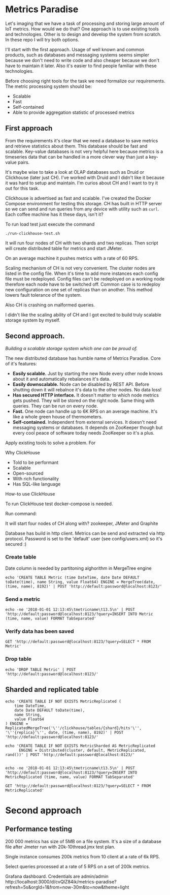 # Metrics Paradise

Let's imaging that we have a task of processing and storing large amount of IoT metrics. How would we do that? One approach is to use existing tools and technologies. Other is to design and develop the system from scratch. In these repo I will try both options.

I'll start with the first approach. Usage of well known and common products, such as databases and messaging systems seems simpler because we don't need to write code and also cheaper because we don't have to maintain it later. Also it's easier to find people familiar with these technologies. 

Before choosing right tools for the task we need formalize our requirements. The metric processing system should be:
* Scalable
* Fast
* Self-contained 
* Able to provide aggregation statistic of processed metrics


## First approach
From the requirements it's clear that we need a database to save metrics and retrieve statistics about them. This database should be fast and scalable. Key-value databases is not very helpful here because metrics is a timeseries data that can be handled in a more clever way than just a key-value pairs. 

It's maybe wise to take a look at OLAP databases such as Druid or Clickhouse (later just CH). I've worked with Druid and I didn't like it because it was hard to setup and maintain. I'm curios about CH and I want to try it out for this task.

Clickhouse is advertised as fast and scalable. I've created the Docker Compose environment for testing this storage. CH has built in HTTP server so we can send and run queries from any device with utility such as `curl`. Each coffee machine has it these days, isn't it?

To run load test just execute the command
```
./run-clickhouse-test.sh
```

It will run four nodes of CH with two shards and two replicas. Then script will create distributed table for metrics and start JMeter.

On an average machine it pushes metrics with a rate of 60 RPS.

Scaling mechanism of CH is not very convenient. The cluster nodes are listed in the config file. When it's time to add more instances each config file must be redeployed. Config files can't be redeployed on a working node therefore each node have to be switched off. Common case is to redeploy new configuration on one set of replicas than on another. This method lowers fault tolerance of the system.

Also CH is crashing on malformed queries.

I didn't like the scaling ability of CH and I got excited to build truly scalable storage system by myself.

## Second approach. 

*Building a scalable storage system which one can be proud of.*

The new distributed database has humble name of Metrics Paradise. Core of it's features:

* __Easily scalable.__
Just by starting the new Node every other node knows about it and automatically rebalances it's data.
* __Easily downscalable.__ 
Node can be disabled by REST API. Before shutting down it will rebalnce it's data to the other nodes. No data loss!
* __Has secured HTTP interface.__
It doesn't matter to which node metrics gets pushed. They will be stored on the right node. Same thing with queries. They can be run on every node.
* __Fast.__
One node can handle up to 6K RPS on an average machine. It's like a whole green house of thermometers.
* __Self-contained.__
Independent from external services. It doesn't need messaging systems or databases. It depends on ZooKeeper though but every cool peace of software today needs ZooKeeper so it's a plus.


















Apply existing tools to solve a problem. For 


Why ClickHouse
* Told to be performant
* Scalable
* Open-sourced
* With rich functionality
* Has SQL-like language


How-to use ClickHouse

To run ClickHouse test docker-compose is needed.

Run command:



It will start four nodes of CH along with? zookeeper, JMeter and Graphite

Database has build in http client. Metrics can be send and extracted via http protocol. Password is set to the 'default' user (see config/users.xml) so it's secured :)
### Create table
Date column is needed by partitoning alghorithm in MergeTree engine
```
echo 'CREATE TABLE Metric (time DateTime, date Date DEFAULT toDate(time), name String, value Float64) ENGINE = MergeTree(date, (time, name), 8192)' | POST 'http://default:password@localhost:8123/'
```
### Send a metric
```
echo -ne '2018-01-01 12:13:45\tmetricname\t13.5\n' | POST 'http://default:password@localhost:8123/?query=INSERT INTO Metric (time, name, value) FORMAT TabSeparated'
```
### Verify data has been saved
```
GET 'http://default:password@localhost:8123/?query=SELECT * FROM Metric'
```
### Drop table
```
echo 'DROP TABLE Metric' | POST 'http://default:password@localhost:8123/'
```

## Sharded and replicated table
```
echo 'CREATE TABLE IF NOT EXISTS MetricReplicated (    
    time DateTime,
    date Date DEFAULT toDate(time),
    name String,
    value Float64
) ENGINE = ReplicatedMergeTree('\''/clickhouse/tables/{shard}/hits'\'', '\''{replica}'\'', date, (time, name), 8192)' | POST 'http://default:password@localhost:8123/'

echo 'CREATE TABLE IF NOT EXISTS MetricSharded AS MetricReplicated
      ENGINE = Distributed(cluster, default, MetricReplicated, rand())' | POST 'http://default:password@localhost:8123/'
      
      
echo -ne '2018-01-01 12:13:45\tmetricname\t13.5\n' | POST 'http://default:password@localhost:8123/?query=INSERT INTO MetricReplicated (time, name, value) FORMAT TabSeparated'

GET 'http://default:password@localhost:8123/?query=SELECT * FROM MetricReplicated'
```

# Second approach

## Performance testing

200 000 metrics has size of 5MB on a file system. It's a size of a database file after Jmeter run with 20k-10thread.jmx test plan.

Single instance consumes 200k metrics from 10 client at a rate of 6k RPS.

Select queries processed at a rate of 5 RPS on a set of 200k metrics.

Grafana dashboard. Credentials are admin/admin 
http://localhost:3000/d/cvQIZ84ik/metrics-paradise?refresh=5s&orgId=1&from=now-30m&to=now&theme=light